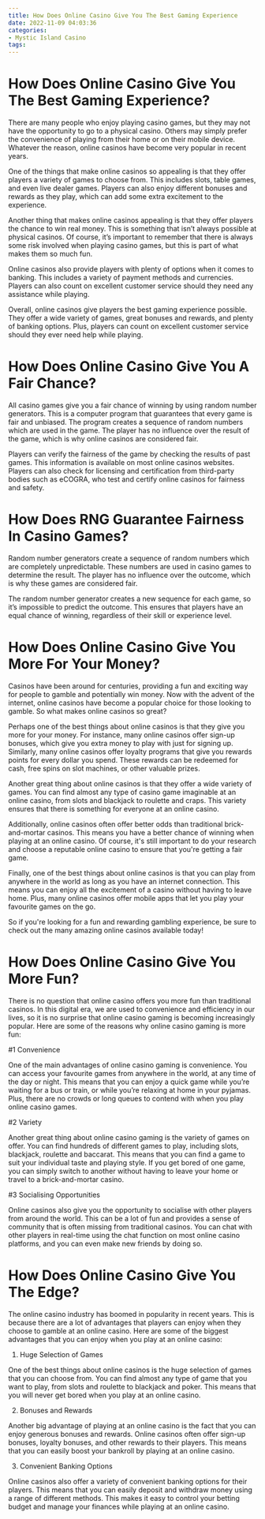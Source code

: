 ```yaml
---
title: How Does Online Casino Give You The Best Gaming Experience
date: 2022-11-09 04:03:36
categories:
- Mystic Island Casino
tags:
---
```



#  How Does Online Casino Give You The Best Gaming Experience?

There are many people who enjoy playing casino games, but they may not have the opportunity to go to a physical casino. Others may simply prefer the convenience of playing from their home or on their mobile device. Whatever the reason, online casinos have become very popular in recent years.

One of the things that make online casinos so appealing is that they offer players a variety of games to choose from. This includes slots, table games, and even live dealer games. Players can also enjoy different bonuses and rewards as they play, which can add some extra excitement to the experience.

Another thing that makes online casinos appealing is that they offer players the chance to win real money. This is something that isn’t always possible at physical casinos. Of course, it’s important to remember that there is always some risk involved when playing casino games, but this is part of what makes them so much fun.

Online casinos also provide players with plenty of options when it comes to banking. This includes a variety of payment methods and currencies. Players can also count on excellent customer service should they need any assistance while playing.

Overall, online casinos give players the best gaming experience possible. They offer a wide variety of games, great bonuses and rewards, and plenty of banking options. Plus, players can count on excellent customer service should they ever need help while playing.

#  How Does Online Casino Give You A Fair Chance?

All casino games give you a fair chance of winning by using random number generators. This is a computer program that guarantees that every game is fair and unbiased. The program creates a sequence of random numbers which are used in the game. The player has no influence over the result of the game, which is why online casinos are considered fair.

Players can verify the fairness of the game by checking the results of past games. This information is available on most online casinos websites. Players can also check for licensing and certification from third-party bodies such as eCOGRA, who test and certify online casinos for fairness and safety.

# How Does RNG Guarantee Fairness In Casino Games?

Random number generators create a sequence of random numbers which are completely unpredictable. These numbers are used in casino games to determine the result. The player has no influence over the outcome, which is why these games are considered fair.

The random number generator creates a new sequence for each game, so it’s impossible to predict the outcome. This ensures that players have an equal chance of winning, regardless of their skill or experience level.

#  How Does Online Casino Give You More For Your Money?

Casinos have been around for centuries, providing a fun and exciting way for people to gamble and potentially win money. Now with the advent of the internet, online casinos have become a popular choice for those looking to gamble. So what makes online casinos so great?

Perhaps one of the best things about online casinos is that they give you more for your money. For instance, many online casinos offer sign-up bonuses, which give you extra money to play with just for signing up. Similarly, many online casinos offer loyalty programs that give you rewards points for every dollar you spend. These rewards can be redeemed for cash, free spins on slot machines, or other valuable prizes.

Another great thing about online casinos is that they offer a wide variety of games. You can find almost any type of casino game imaginable at an online casino, from slots and blackjack to roulette and craps. This variety ensures that there is something for everyone at an online casino.

Additionally, online casinos often offer better odds than traditional brick-and-mortar casinos. This means you have a better chance of winning when playing at an online casino. Of course, it's still important to do your research and choose a reputable online casino to ensure that you're getting a fair game.

Finally, one of the best things about online casinos is that you can play from anywhere in the world as long as you have an internet connection. This means you can enjoy all the excitement of a casino without having to leave home. Plus, many online casinos offer mobile apps that let you play your favourite games on the go.

So if you're looking for a fun and rewarding gambling experience, be sure to check out the many amazing online casinos available today!

#  How Does Online Casino Give You More Fun?

There is no question that online casino offers you more fun than traditional casinos. In this digital era, we are used to convenience and efficiency in our lives, so it is no surprise that online casino gaming is becoming increasingly popular. Here are some of the reasons why online casino gaming is more fun:

#1 Convenience

One of the main advantages of online casino gaming is convenience. You can access your favourite games from anywhere in the world, at any time of the day or night. This means that you can enjoy a quick game while you’re waiting for a bus or train, or while you’re relaxing at home in your pyjamas. Plus, there are no crowds or long queues to contend with when you play online casino games.

#2 Variety

Another great thing about online casino gaming is the variety of games on offer. You can find hundreds of different games to play, including slots, blackjack, roulette and baccarat. This means that you can find a game to suit your individual taste and playing style. If you get bored of one game, you can simply switch to another without having to leave your home or travel to a brick-and-mortar casino.

#3 Socialising Opportunities

Online casinos also give you the opportunity to socialise with other players from around the world. This can be a lot of fun and provides a sense of community that is often missing from traditional casinos. You can chat with other players in real-time using the chat function on most online casino platforms, and you can even make new friends by doing so.

#  How Does Online Casino Give You The Edge?

The online casino industry has boomed in popularity in recent years. This is because there are a lot of advantages that players can enjoy when they choose to gamble at an online casino. Here are some of the biggest advantages that you can enjoy when you play at an online casino:

1. Huge Selection of Games

One of the best things about online casinos is the huge selection of games that you can choose from. You can find almost any type of game that you want to play, from slots and roulette to blackjack and poker. This means that you will never get bored when you play at an online casino.

2. Bonuses and Rewards

Another big advantage of playing at an online casino is the fact that you can enjoy generous bonuses and rewards. Online casinos often offer sign-up bonuses, loyalty bonuses, and other rewards to their players. This means that you can easily boost your bankroll by playing at an online casino.

3. Convenient Banking Options

Online casinos also offer a variety of convenient banking options for their players. This means that you can easily deposit and withdraw money using a range of different methods. This makes it easy to control your betting budget and manage your finances while playing at an online casino.